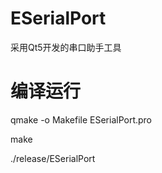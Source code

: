 # ESerialPort
采用Qt5开发的串口助手工具

# 编译运行
qmake -o Makefile ESerialPort.pro

make

./release/ESerialPort

